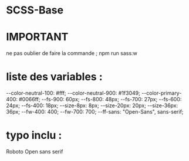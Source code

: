 # SCSS-Base

# IMPORTANT

ne pas oublier de faire la commande ; npm run sass:w

# liste des variables :

--color-neutral-100: #fff;
--color-neutral-900: #1f3049;
--color-primary-400: #0066ff;
--fs-900: 60px;
--fs-800: 48px;
--fs-700: 27px;
--fs-600: 24px;
--fs-400: 18px;
--size-8px: 8px;
--size-20px: 20px;
--size-36px: 36px;
--fw-400: 400;
--fw-700: 700;
--ff-sans: "Open-Sans", sans-serif;

# typo inclu :

Roboto
Open sans serif

